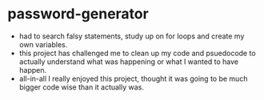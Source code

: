 # password-generator
* had to search falsy statements, study up on for loops and create my own variables.
* this project has challenged me to clean up my code and psuedocode to actually understand what was happening or what I wanted to have happen.
* all-in-all I really enjoyed this project, thought it was going to be much bigger code wise than it actually was.